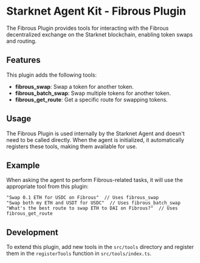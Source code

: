 # Starknet Agent Kit - Fibrous Plugin

The Fibrous Plugin provides tools for interacting with the Fibrous decentralized exchange on the Starknet blockchain, enabling token swaps and routing.

## Features

This plugin adds the following tools:

- **fibrous_swap**: Swap a token for another token.
- **fibrous_batch_swap**: Swap multiple tokens for another token.
- **fibrous_get_route**: Get a specific route for swapping tokens.

## Usage

The Fibrous Plugin is used internally by the Starknet Agent and doesn't need to be called directly. When the agent is initialized, it automatically registers these tools, making them available for use.

## Example

When asking the agent to perform Fibrous-related tasks, it will use the appropriate tool from this plugin:

```
"Swap 0.1 ETH for USDC on Fibrous"  // Uses fibrous_swap
"Swap both my ETH and USDT for USDC"  // Uses fibrous_batch_swap
"What's the best route to swap ETH to DAI on Fibrous?"  // Uses fibrous_get_route
```

## Development

To extend this plugin, add new tools in the `src/tools` directory and register them in the `registerTools` function in `src/tools/index.ts`.
